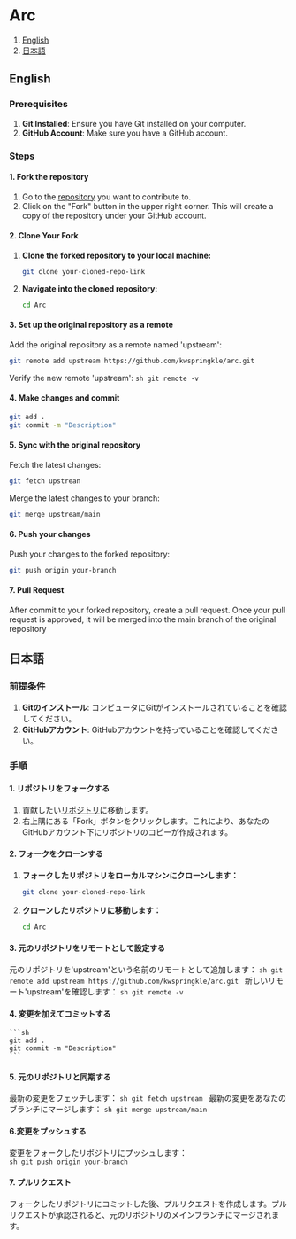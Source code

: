 # Arc

1. [English](#English)
2. [日本語](#日本語)

## English

### Prerequisites

1. **Git Installed**: Ensure you have Git installed on your computer.
2. **GitHub Account**: Make sure you have a GitHub account.

### Steps

#### 1. Fork the repository

1. Go to the [repository](https://github.com/kwspringkle/arc.git) you want to contribute to.
2. Click on the "Fork" button in the upper right corner. This will create a copy of the repository under your GitHub account.

#### 2. Clone Your Fork

1. **Clone the forked repository to your local machine:**
   ```sh
   git clone your-cloned-repo-link
   ```
2. **Navigate into the cloned repository:**
    ```sh
    cd Arc
    ```
#### 3. Set up the original repository as a remote
Add the original repository as a remote named 'upstream': 
   ```sh
   git remote add upstream https://github.com/kwspringkle/arc.git
   ```
Verify the new remote 'upstream':
    ```sh
    git remote -v
    ```

#### 4. Make changes and commit
   ```sh
   git add .
   git commit -m "Description"
   ```
#### 5. Sync with the original repository
Fetch the latest changes:
   ```sh
   git fetch upstrean
   ```
Merge the latest changes to your branch:
   ```sh
   git merge upstream/main
   ```
#### 6. Push your changes
Push your changes to the forked repository:
   ```sh
   git push origin your-branch
   ```
#### 7. Pull Request
After commit to your forked repository, create a pull request. Once your pull request is approved, it will be merged into the main branch of the original repository

## 日本語

### 前提条件

1. **Gitのインストール**: コンピュータにGitがインストールされていることを確認してください。
2. **GitHubアカウント**: GitHubアカウントを持っていることを確認してください。

### 手順

#### 1. リポジトリをフォークする

1. 貢献したい[リポジトリ](https://github.com/kwspringkle/arc.git)に移動します。
2. 右上隅にある「Fork」ボタンをクリックします。これにより、あなたのGitHubアカウント下にリポジトリのコピーが作成されます。

#### 2. フォークをクローンする

1. **フォークしたリポジトリをローカルマシンにクローンします：**
    ```sh
    git clone your-cloned-repo-link
    ```

2. **クローンしたリポジトリに移動します：**
    ```sh
    cd Arc
    ```

#### 3. 元のリポジトリをリモートとして設定する
元のリポジトリを'upstream'という名前のリモートとして追加します：
    ```sh
    git remote add upstream https://github.com/kwspringkle/arc.git
    ```
新しいリモート'upstream'を確認します：
    ```sh
    git remote -v
    ```
#### 4. 変更を加えてコミットする
    ```sh
    git add .
    git commit -m "Description"
    ```
#### 5. 元のリポジトリと同期する
最新の変更をフェッチします：
    ```sh
    git fetch upstream
    ```
最新の変更をあなたのブランチにマージします：
    ```sh
    git merge upstream/main
    ```
#### 6.変更をプッシュする
変更をフォークしたリポジトリにプッシュします：  
    ```sh
    git push origin your-branch
    ```
#### 7. プルリクエスト
フォークしたリポジトリにコミットした後、プルリクエストを作成します。プルリクエストが承認されると、元のリポジトリのメインブランチにマージされます。
